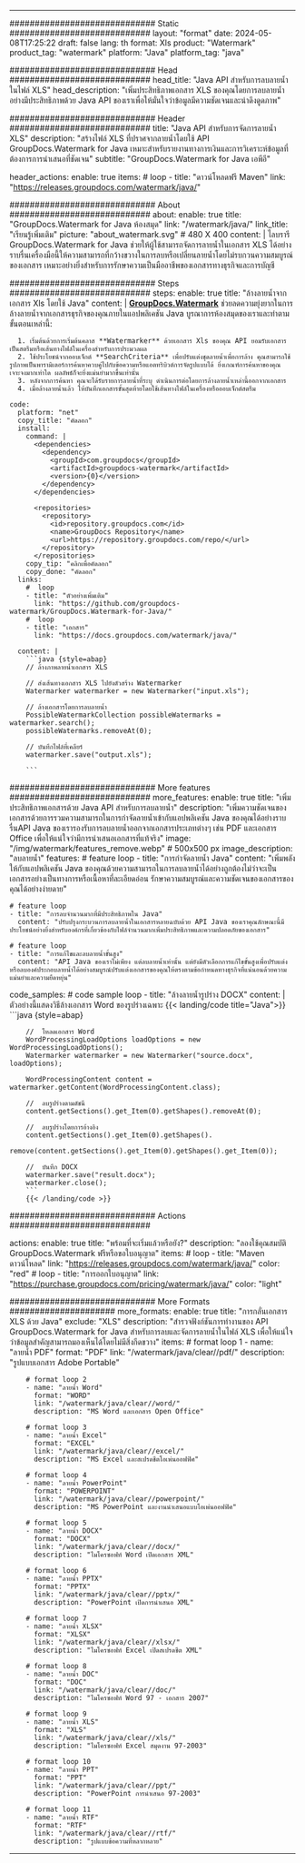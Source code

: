 
---
############################# Static ############################
layout: "format"
date:  2024-05-08T17:25:22
draft: false
lang: th
format: Xls
product: "Watermark"
product_tag: "watermark"
platform: "Java"
platform_tag: "java"

############################# Head ############################
head_title: "Java API สำหรับการลบลายน้ำในไฟล์ XLS"
head_description: "เพิ่มประสิทธิภาพเอกสาร XLS ของคุณโดยการลบลายน้ำอย่างมีประสิทธิภาพด้วย Java API ของเราเพื่อให้มั่นใจว่าข้อมูลมีความชัดเจนและน่าดึงดูดภาพ"

############################# Header ############################
title: "Java API สำหรับการจัดการลายน้ำ XLS" 
description: "สร้างไฟล์ XLS ที่ปราศจากลายน้ำโดยใช้ API GroupDocs.Watermark for Java เหมาะสำหรับรายงานทางการเงินและการวิเคราะห์ข้อมูลที่ต้องการการนำเสนอที่ชัดเจน"
subtitle: "GroupDocs.Watermark for Java เอพีอี" 

header_actions:
  enable: true
  items:
    #  loop
    - title: "ดาวน์โหลดฟรี Maven"
      link: "https://releases.groupdocs.com/watermark/java/"
      
############################# About ############################
about:
    enable: true
    title: "GroupDocs.Watermark for Java ห้องสมุด"
    link: "/watermark/java/"
    link_title: "เรียนรู้เพิ่มเติม"
    picture: "about_watermark.svg" # 480 X 400
    content: |
       ไลบรารี GroupDocs.Watermark for Java ช่วยให้ผู้ใช้สามารถจัดการลายน้ำในเอกสาร XLS ได้อย่างราบรื่นเครื่องมือนี้ให้ความสามารถที่กว้างขวางในการลบหรือเปลี่ยนลายน้ำโดยไม่รบกวนความสมบูรณ์ของเอกสาร เหมาะอย่างยิ่งสำหรับการรักษาความเป็นมืออาชีพของเอกสารทางธุรกิจและการบัญชี

############################# Steps ############################
steps:
    enable: true
    title: "ล้างลายน้ำจากเอกสาร Xls โดยใช้ Java"
    content: |
      **[GroupDocs.Watermark](https://products.groupdocs.com/watermark/java/)** ช่วยลดความยุ่งยากในการล้างลายน้ำจากเอกสารธุรกิจของคุณภายในแอปพลิเคชัน Java บูรณาการห้องสมุดของเราและทำตามขั้นตอนเหล่านี้:
      
      1. เริ่มต้นด้วยการเริ่มต้นคลาส **Watermarker** ด้วยเอกสาร Xls ของคุณ API ยอมรับเอกสารเป็นสตรีมหรือเส้นทางไฟล์ในเครื่องสำหรับการประมวลผล
      2. ใช้ประโยชน์จากออบเจ็กต์ **SearchCriteria** เพื่อปรับแต่งชุดลายน้ำเพื่อการล้าง คุณสามารถใช้รูปภาพเป็นพารามิเตอร์การค้นหาควบคู่ไปกับข้อความหรือแอตทริบิวต์การจัดรูปแบบได้ ยิ่งเกณฑ์การค้นหาของคุณเจาะจงมากเท่าใด ผลลัพธ์ก็จะยิ่งแม่นยำมากขึ้นเท่านั้น
      3. หลังจากการค้นหา คุณจะได้รับรายการลายน้ำที่ระบุ ดำเนินการต่อโดยการล้างลายน้ำเหล่านี้ออกจากเอกสาร
      4. เมื่อล้างลายน้ำแล้ว ให้บันทึกเอกสารขั้นสุดท้ายโดยใช้เส้นทางไฟล์ในเครื่องหรือออบเจ็กต์สตรีม
   
    code:
      platform: "net"
      copy_title: "คัดลอก"
      install:
        command: |
          <dependencies>
            <dependency>
              <groupId>com.groupdocs</groupId>
              <artifactId>groupdocs-watermark</artifactId>
              <version>{0}</version>
            </dependency>
          </dependencies>

          <repositories>
            <repository>
              <id>repository.groupdocs.com</id>
              <name>GroupDocs Repository</name>
              <url>https://repository.groupdocs.com/repo/</url>
            </repository>
          </repositories>
        copy_tip: "คลิกเพื่อคัดลอก"
        copy_done: "คัดลอก"
      links:
        #  loop
        - title: "ตัวอย่างเพิ่มเติม"
          link: "https://github.com/groupdocs-watermark/GroupDocs.Watermark-for-Java/"
        #  loop
        - title: "เอกสาร"
          link: "https://docs.groupdocs.com/watermark/java/"
          
      content: |
        ```java {style=abap}
        // ล้างภาพลายน้ำเอกสาร XLS

        // ส่งเส้นทางเอกสาร XLS ไปยังตัวสร้าง Watermarker
        Watermarker watermarker = new Watermarker("input.xls");
        
        // ล้างเอกสารโดยการลบลายน้ำ
        PossibleWatermarkCollection possibleWatermarks = watermarker.search();
        possibleWatermarks.removeAt(0);

        // บันทึกไฟล์ที่เคลียร์
        watermarker.save("output.xls");
        
        ```        
        
############################# More features ############################
more_features:
  enable: true
  title: "เพิ่มประสิทธิภาพเอกสารด้วย Java API สำหรับการลบลายน้ำ"
  description: "เพิ่มความชัดเจนของเอกสารด้วยการรวมความสามารถในการกำจัดลายน้ำเข้ากับแอปพลิเคชัน Java ของคุณได้อย่างราบรื่นAPI Java ของเรารองรับการลบลายน้ำออกจากเอกสารประเภทต่างๆ เช่น PDF และเอกสาร Office เพื่อให้แน่ใจว่ามีการนำเสนอเอกสารที่แท้จริง"
  image: "/img/watermark/features_remove.webp" # 500x500 px
  image_description: "ลบลายน้ำ"
  features:
    # feature loop
    - title: "การกำจัดลายน้ำ Java"
      content: "เพิ่มพลังให้กับแอปพลิเคชัน Java ของคุณด้วยความสามารถในการลบลายน้ำได้อย่างถูกต้องไม่ว่าจะเป็นเอกสารอย่างเป็นทางการหรือเนื้อหาที่ละเอียดอ่อน รักษาความสมบูรณ์และความชัดเจนของเอกสารของคุณได้อย่างง่ายดาย"

    # feature loop
    - title: "การลบจำนวนมากที่มีประสิทธิภาพใน Java"
      content: "ปรับปรุงกระบวนการลบลายน้ำในเอกสารหลายฉบับด้วย API Java ของเราคุณลักษณะนี้มีประโยชน์อย่างยิ่งสำหรับองค์กรที่เกี่ยวข้องกับไฟล์จำนวนมากเพิ่มประสิทธิภาพและความปลอดภัยของเอกสาร"

    # feature loop
    - title: "การแก้ไขและลบลายน้ำขั้นสูง"
      content: "API Java ของเราไม่เพียง แต่ลบลายน้ำเท่านั้น แต่ยังมีตัวเลือกการแก้ไขขั้นสูงเพื่อปรับแต่งหรือลบองค์ประกอบลายน้ำได้อย่างสมบูรณ์ปรับแต่งเอกสารของคุณให้ตรงตามข้อกำหนดทางธุรกิจที่แน่นอนด้วยความแม่นยำและความยืดหยุ่น"
      
  code_samples:
    # code sample loop
    - title: "ล้างลายน้ำรูปร่าง DOCX"
      content: |
        ตัวอย่างนี้แสดงวิธีล้างเอกสาร Word ของรูปร่างเฉพาะ
        {{< landing/code title="Java">}}
        ```java {style=abap}
        
        //  โหลดเอกสาร Word
        WordProcessingLoadOptions loadOptions = new WordProcessingLoadOptions();
        Watermarker watermarker = new Watermarker("source.docx", loadOptions);

        WordProcessingContent content = watermarker.getContent(WordProcessingContent.class);

        //  ลบรูปร่างตามดัชนี
        content.getSections().get_Item(0).getShapes().removeAt(0);

        //  ลบรูปร่างโดยการอ้างอิง
        content.getSections().get_Item(0).getShapes().
            remove(content.getSections().get_Item(0).getShapes().get_Item(0));

        //  บันทึก DOCX
        watermarker.save("result.docx");
        watermarker.close();
        ```
        {{< /landing/code >}}


############################# Actions ############################

actions:
  enable: true
  title: "พร้อมที่จะเริ่มแล้วหรือยัง?"
  description: "ลองใช้คุณสมบัติ GroupDocs.Watermark ฟรีหรือขอใบอนุญาต"
  items:
    #  loop
    - title: "Maven ดาวน์โหลด"
      link: "https://releases.groupdocs.com/watermark/java/"
      color: "red"
        #  loop
    - title: "การออกใบอนุญาต"
      link: "https://purchase.groupdocs.com/pricing/watermark/java/"
      color: "light"


############################# More Formats #####################
more_formats:
    enable: true
    title: "การกลั่นเอกสาร XLS ด้วย Java"
    exclude: "XLS"
    description: "สำรวจฟังก์ชันการทำงานของ API GroupDocs.Watermark for Java สำหรับการลบและจัดการลายน้ำในไฟล์ XLS เพื่อให้แน่ใจว่าข้อมูลสำคัญสามารถมองเห็นได้โดยไม่มีสิ่งกีดขวาง"
    items: 
        # format loop 1
        - name: "ลายน้ำ PDF"
          format: "PDF"
          link: "/watermark/java/clear//pdf/"
          description: "รูปแบบเอกสาร Adobe Portable"

        # format loop 2
        - name: "ลายน้ำ Word"
          format: "WORD"
          link: "/watermark/java/clear//word/"
          description: "MS Word และเอกสาร Open Office"
          
        # format loop 3
        - name: "ลายน้ำ Excel"
          format: "EXCEL"
          link: "/watermark/java/clear//excel/"
          description: "MS Excel และสเปรดชีตโอเพ่นออฟฟิศ"

        # format loop 4
        - name: "ลายน้ำ PowerPoint"
          format: "POWERPOINT"
          link: "/watermark/java/clear//powerpoint/"
          description: "MS PowerPoint และงานนำเสนอแบบโอเพ่นออฟฟิศ"

        # format loop 5
        - name: "ลายน้ำ DOCX"
          format: "DOCX"
          link: "/watermark/java/clear//docx/"
          description: "ไมโครซอฟท์ Word เปิดเอกสาร XML"
          
        # format loop 6
        - name: "ลายน้ำ PPTX"
          format: "PPTX"
          link: "/watermark/java/clear//pptx/"
          description: "PowerPoint เปิดการนำเสนอ XML"
          
        # format loop 7
        - name: "ลายน้ำ XLSX"
          format: "XLSX"
          link: "/watermark/java/clear//xlsx/"
          description: "ไมโครซอฟท์ Excel เปิดสเปรดชีต XML"

        # format loop 8
        - name: "ลายน้ำ DOC"
          format: "DOC"
          link: "/watermark/java/clear//doc/"
          description: "ไมโครซอฟท์ Word 97 - เอกสาร 2007"

        # format loop 9
        - name: "ลายน้ำ XLS"
          format: "XLS"
          link: "/watermark/java/clear//xls/"
          description: "ไมโครซอฟท์ Excel สมุดงาน 97-2003"

        # format loop 10
        - name: "ลายน้ำ PPT"
          format: "PPT"
          link: "/watermark/java/clear//ppt/"
          description: "PowerPoint การนำเสนอ 97-2003"

        # format loop 11
        - name: "ลายน้ำ RTF"
          format: "RTF"
          link: "/watermark/java/clear//rtf/"
          description: "รูปแบบข้อความที่หลากหลาย"

---